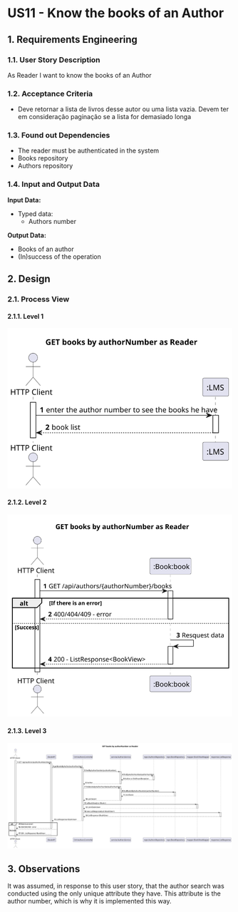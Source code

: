 # US11 - Know the books of an Author

## 1. Requirements Engineering
### 1.1. User Story Description

As Reader I want to know the books of an Author

### 1.2. Acceptance Criteria
- Deve retornar a lista de livros desse autor ou uma lista vazia. Devem ter em consideração paginação se a lista for demasiado longa


### 1.3. Found out Dependencies
- The reader must be authenticated in the system
- Books repository
- Authors repository
### 1.4. Input and Output Data

**Input Data:**

* Typed data:
  * Authors number

**Output Data:**

* Books of an author
* (In)success of the operation

## 2. Design
### 2.1. Process View
#### 2.1.1. Level 1
![SD](N1_VP_UC11.svg)

#### 2.1.2. Level 2
![SD](N2_VP_UC11.svg)

#### 2.1.3. Level 3
![SD](N3_VP_UC11.svg)

## 3. Observations
It was assumed, in response to this user story,
that the author search was conducted using the
only unique attribute they have. This attribute is
the author number, which is why it is implemented
this way.

